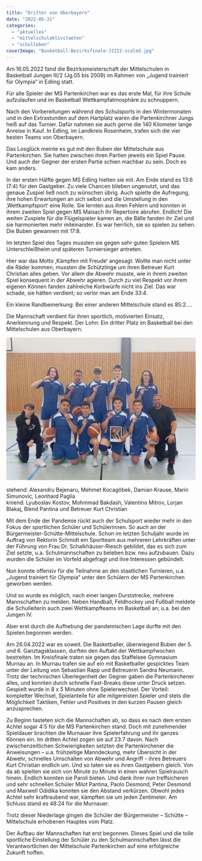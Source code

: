 ```yaml
---
title: "Dritter von Oberbayern"
date: "2022-05-31"
categories: 
  - "aktuelles"
  - "mittelschulaktivitaeten"
  - "schulleben"
coverImage: "Basketball-Bezirksfinale-JIII2-scaled.jpg"
---
```


Am 16.05.2022 fand die Bezirksmeisterschaft der Mittelschulen in Basketball Jungen III/2 (Jg.05 bis 2009) im Rahmen von „Jugend trainiert für Olympia“ in Edling statt.

Für alle Spieler der MS Partenkirchen war es das erste Mal, für ihre Schule aufzulaufen und im Basketball Wettkampfatmosphäre zu schnuppern.

Nach den Vorbereitungen während des Schulsports in den Wintermonaten und in den Extrastunden auf dem Hartplatz waren die Partenkirchner Jungs heiß auf das Turnier. Dafür nahmen sie auch gerne die 140 Kilometer lange Anreise in Kauf. In Edling, im Landkreis Rosenheim, trafen sich die vier besten Teams von Oberbayern.

Das Losglück meinte es gut mit den Buben der Mittelschule aus Partenkirchen. Sie hatten zwischen ihren Partien jeweils ein Spiel Pause. Und auch der Gegner der ersten Partie schien machbar zu sein. Doch es kam anders.

In der ersten Hälfte gegen MS Edling hielten sie mit. Am Ende stand es 13:6 (7:4) für den Gastgeber. Zu viele Chancen blieben ungenutzt, und das genaue Zuspiel ließ noch zu wünschen übrig. Auch spielte die Aufregung, ihre hohen Erwartungen an sich selbst und die Umstellung in den ‚Wettkampfsport‘ eine Rolle. Sie lernten aus ihren Fehlern und konnten in ihrem zweiten Spiel gegen MS Maisach ihr Repertoire abrufen. Endlich! Die weiten Zuspiele für die Flügelspieler kamen an, die Bälle fanden ihr Ziel und sie harmonierten mehr miteinander. Es war herrlich, sie so spielen zu sehen. Die Buben gewannen mit 17:8.

Im letzten Spiel des Tages mussten sie gegen sehr guten Spielern MS Unterschleißheim und späteren Turniersieger antreten.

Hier war das Motto ‚Kämpfen mit Freude‘ angesagt. Wollte man nicht unter die Räder kommen, mussten die Schützlinge um ihren Betreuer Kurt Christian alles geben. Vor allem die Abwehr musste, wie in ihrem zweiten Spiel konsequent in der Abwehr agieren. Durch zu viel Respekt vor ihrem eigenen Können fanden zahlreiche Korbwürfe nicht ins Ziel. Das war schade, sie hätten verdient; so verlor man am Ende 33:4.

Ein kleine Randbemerkung: Bei einer anderen Mittelschule stand es 85:2….

Die Mannschaft verdient für ihren sportlich, motivierten Einsatz, Anerkennung und Respekt. Der Lohn: Ein dritter Platz im Basketball bei den Mittelschulen aus Oberbayern.

![](images/Basketball-Bezirksfinale-JIII2-1024x768.jpg)

stehend: Alexandru Bejenaru, Mehmet Kocagöbek, Damian Krause, Marin Simunovic, Leonhard Paglia  
kniend: Lyuboslav Kostov, Mohmmad Bakdash, Valentino Mitrov, Lorjan Blakaj, Blend Pantina und Betreuer Kurt Christian

Mit dem Ende der Pandemie rückt auch der Schulsport wieder mehr in den Fokus der sportlichen Schüler und Schülerinnen. So auch an der Bürgermeister-Schütte-Mittelschule. Schon im letzten Schuljahr wurde im Auftrag von Rektorin Schmidt ein Sportteam aus mehreren Lehrkräften unter der Führung von Frau Dr. Schalkhäuser-Riesch gebildet, das es sich zum Ziel setzte, u.a. Schulmannschaften zu beleben bzw. neu aufzubauen. Dazu wurden die Schüler im Vorfeld abgefragt und ihre Interessen gebündelt.

Nun konnte offensiv für die Teilnahme an den staatlichen Turnieren, u.a. „Jugend trainiert für Olympia“ unter den Schülern der MS Partenkirchen geworben werden.

Und so wurde es möglich, nach einer langen Durststrecke, mehrere Mannschaften zu melden. Neben Handball, Feldhockey und Fußball meldete die Schulleiterin auch zwei Wettkampfteams im Basketball an; u.a. bei den Jungen IV.

Aber erst durch die Aufhebung der pandemischen Lage durfte mit den Spielen begonnen werden.

Am 26.04.2022 war es soweit. Die Basketballer, überwiegend Buben der 5. und 6. Ganztagsklassen, durften den Auftakt der Wettkampfwochen bestreiten. Im Kreisfinale traten sie gegen das Staffelsee Gymnasium Murnau an. In Murnau trafen sie auf ein mit Basketballer gespicktes Team unter der Leitung von Sebastian Rapp und Betreuerin Sandra Neumann. Trotz der technischen Überlegenheit der Gegner gaben die Partenkirchener alles, und konnten durch schnelle Fast-Breaks diese unter Druck setzen. Gespielt wurde in 8 x 5 Minuten ohne Spielerwechsel. Der Vorteil: kompletter Wechsel, Spielanteile für alle mitgereisten Spieler und stets die Möglichkeit Taktiken, Fehler und Positives in den kurzen Pausen gleich anzusprechen.

Zu Beginn tasteten sich die Mannschaften ab, so dass es nach dem ersten Achtel sogar 4:5 für die MS Partenkirchen stand. Doch mit zunehmender Spieldauer brachten die Murnauer ihre Spielerfahrung und ihr ganzes Können ein. Im dritten Achtel zogen sie auf 23:7 davon. Nach zwischenzeitlichen Schwierigkeiten setzten die Partenkirchener die Anweisungen – u.a. frühzeitige Manndeckung, mehr Übersicht in der Abwehr, schnelles Umschalten von Abwehr und Angriff - ihres Betreuers Kurt Christian endlich um. Und so taten sie es ihren Gastgebern gleich. Von da ab spielten sie sich von Minute zu Minute in einen wahren Spielrausch hinein. Endlich konnten sie Paroli bieten. Und dank ihrer nun treffsicheren und sehr schnellen Schüler Milot Pantina, Paolo Desmond, Peter Desmond und Maxwell Odidika konnten sie den Abstand verkürzen. Obwohl jedes Achtel sehr kraftraubend war, kämpften sie um jeden Zentimeter. Am Schluss stand es 48:24 für die Murnauer.

Trotz dieser Niederlage gingen die Schüler der Bürgermeister – Schütte – Mittelschule erhobenen Hauptes vom Platz.

Der Aufbau der Mannschaften hat erst begonnen. Dieses Spiel und die tolle sportliche Einstellung der Schüler zu den Schulmannschaften lässt die Verantwortlichen der Mittelschule Partenkirchen auf eine erfolgreiche Zukunft hoffen.
